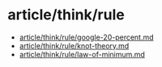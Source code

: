 # article/think/rule

- [article/think/rule/google-20-percent.md](google-20-percent.md)
- [article/think/rule/knot-theory.md](knot-theory.md)
- [article/think/rule/law-of-minimum.md](law-of-minimum.md)
